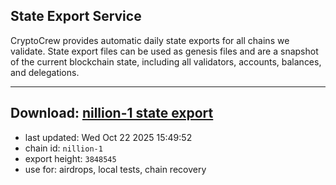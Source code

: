 ## State Export Service
CryptoCrew provides automatic daily state exports for all chains we validate. State export files can be used as genesis files and are a snapshot of the current blockchain state, including all validators, accounts, balances, and delegations.

---
**Download: [nillion-1 state export](https://ccv-s3.nbg1.your-objectstorage.com/SERVICE/nillion/nillion-1_export_3848545.json)**
---

- last updated: Wed Oct 22 2025 15:49:52
- chain id: `nillion-1`
- export height: `3848545`
- use for: airdrops, local tests, chain recovery
